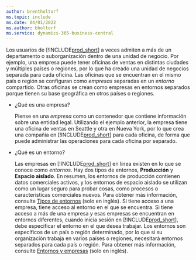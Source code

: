 ```yaml
---
author: brentholtorf
ms.topic: include
ms.date: 04/01/2022
ms.author: bholtorf
ms.service: dynamics-365-business-central
---
```

Los usuarios de [!INCLUDE[prod_short](prod_short.md)] a veces admiten a más de un departamento o suborganización dentro de una unidad de negocio. Por ejemplo, una empresa puede tener oficinas de ventas en distintas ciudades y múltiples países o regiones, por lo que ha creado una unidad de negocios separada para cada oficina. Las oficinas que se encuentran en el mismo país o región se configuran como *empresas* separadas en un *entorno* compartido. Otras oficinas se crean como empresas en entornos separados porque tienen su base geográfica en otros países o regiones.

- ¿Qué es una empresa?

  Piense en una *empresa* como un contenedor que contiene información sobre una entidad legal. Utilizando el ejemplo anterior, la empresa tiene una oficina de ventas en Seattle y otra en Nueva York, por lo que crea una compañía en [!INCLUDE[prod_short](prod_short.md)] para cada oficina, de forma que puede administrar las operaciones para cada oficina por separado.

- ¿Qué es un entorno?

  Las empresas en [!INCLUDE[prod_short](prod_short.md)] en línea existen en lo que se conoce como *entornos*. Hay dos tipos de entornos, **Producción** y **Espacio aislado**. En resumen, los entornos de producción contienen datos comerciales activos, y los entornos de espacio aislado se utilizan como un lugar seguro para probar cosas, como procesos o características comerciales nuevos. Para obtener más información, consulte [Tipos de entornos](/dynamics365/business-central/dev-itpro/administration/tenant-admin-center-environments#types-of-environments) (solo en inglés). Si tiene acceso a una empresa, tiene acceso al entorno en el que se encuentra. Si tiene acceso a más de una empresa y esas empresas se encuentran en entornos diferentes, cuando inicia sesión en [!INCLUDE[prod_short](prod_short.md)], debe especificar el entorno en el que desea trabajar. Los entornos son específicos de un país o región determinado, por lo que si su organización trabaja en varios países o regiones, necesitará entornos separados para cada país o región. Para obtener más información, consulte [Entornos y empresas](/dynamics365/business-central/dev-itpro/administration/tenant-environment-topology#environments-and-companies) (solo en inglés).
